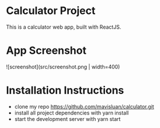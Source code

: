# Calculator Project
This is a calculator web app, built with ReactJS.


# App Screenshot
![screenshot](src/screenshot.png | width=400)



# Installation Instructions
- clone my repo https://github.com/mavisluan/calculator.git
- install all project dependencies with yarn install
- start the development server with yarn start
